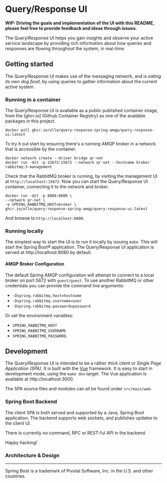 # Query/Response UI

**WIP: Driving the goals and implementation of the UI with this README, please
feel free to provide feedback and ideas through issues.**

The Query/Response UI helps you gain insights and observe your active service
landscape by providing rich information about how queries and responses are
flowing throughout the system, in real-time.

## Getting started

The Query/Response UI makes use of the messaging network, and is _eating its
own dog food_, by using queries to gather information about the current active
system.

### Running in a container

The Query/Response UI is available as a public published container image, from
the [ghcr.io] (Github Container Registry) as one of the available packages in
this project.

```
docker pull ghcr.io/olle/query-response-spring-amqp/query-response-ui:latest
```

To try it out start by ensuring there's a running AMQP broker in a network that
is accessible by the container.

```
docker network create --driver bridge qr-net
docker run -dit -p 15672:15672 --network qr-net --hostname broker rabbitmq:3-management
```

Check that the RabbitMQ broker is running, by visiting the management UI at
`http://localhost:15672`. Now you can start the Query/Response UI container,
connecting it to the network and broker.

```
docker run -dit -p 8080:8080 \
--network qr-net \
-e SPRING_RABBITMQ_HOST=broker \
ghcr.io/olle/query-response-spring-amqp/query-response-ui:latest
```

And browse to `http://localhost:8080`.

  [ghrc.io]: https://github.com/users/olle/packages/container/package/query-response-spring-amqp%2Fquery-response-ui

### Running locally

The simplest way to start the UI is to run it locally by issuing `make`. This
will start the Spring Boot® application. The Query/Response UI application is
served at http://localhost:8080 by default.

#### AMQP Broker Configuration

The default Spring AMQP configuration will attempt to connect to a local
broker on port 5672 with `guest/guest`. To use another RabbitMQ or other
credentials you can provide the command line arguments:

- `-Dspring.rabbitmq.host=hostname`
- `-Dspring.rabbitmq.username=user`
- `-Dspring.rabbitmq.password=password`

Or set the environment variables:

- `SPRING_RABBITMQ_HOST`
- `SPRING_RABBITMQ_USERNAME`
- `SPRING_RABBITMQ_PASSWORD`.

## Development

The Query/Response UI is intended to be a rather _thick client_ or _Single Page
Application (SPA)_. It is built with the [Vue] framework. It is easy to start
in development mode, using the `make dev` target. The Vue application is
available at http://localhost:3000.

[vue]: https://vuejs.org

The SPA source files and modules can all be found under `src/main/web`.

### Spring Boot Backend

The client SPA is both served and supported by a Java, Spring Boot application.
The backend supports web sockets, and publishes updates to the client UI.

There is currently no command, RPC or REST-ful API in the backend.

Happy hacking!

### Architecture & Design

---

Spring Boot is a trademark of Pivotal Software, Inc. in the U.S. and other
countries.
